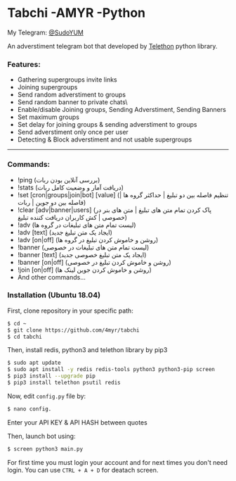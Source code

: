 # Tabchi -AMYR -Python
My Telegram: [@SudoYUM](https://t.me/SudoYUM)

An adverstiment telegram bot that developed by [Telethon](https://github.com/LonamiWebs/Telethon) python library.
### Features:
  - Gathering supergroups invite links
  - Joining supergroups
  - Send random adverstiment to groups
  - Send random banner to private chats\
  - Enable/disable Joining groups, Sending Adverstiment, Sending Banners
  - Set maximum groups
  - Set delay for joining groups & sending adverstiment to groups
  - Send adverstiment only once per user
  - Detecting & Block adverstiment and not usable supergroups
  
---
### Commands:
  - !ping (بررسی آنلاین بودن ربات)
  - !stats (دریافت آمار و وضعیت کامل ربات)
  - !set [cron|groups|join|bot] [value] (تنظیم فاصله بین دو تبلیغ | حداکثر گروه ها | فاصله بین دو جوین | ربات)
  - !clear [adv|banner|users] (پاک کردن تمام متن های تبلیغ | متن های بنر در خصوصی | کش کاربران دریافت کننده تبلیغ)
  - !adv (لیست تمام متن های تبلیغات در گروه ها)
  - !adv [text] (ایجاد یک متن تبلیغ جدید)
  -	!adv [on|off] (روشن و خاموش کردن تبلیغ در گروه ها)
  - !banner (لیست تمام متن های تبلیغات در خصوصی)
  - !banner [text] (ایجاد یک متن تبلیغ خصوصی جدید)
  -	!banner [on|off] (روشن و خاموش کردن تبلیغ در خصوصی)
  - !join [on|off] (روشن و خاموش کردن جوین لینک ها)
  - And other commands...

### Installation (Ubuntu 18.04)

First, clone repository in your specific path:
```sh
$ cd ~
$ git clone https://github.com/4myr/tabchi
$ cd tabchi
```

Then, install redis, python3 and telethon library by pip3
```sh
$ sudo apt update
$ sudo apt install -y redis redis-tools python3 python3-pip screen
$ pip3 install --upgrade pip
$ pip3 install telethon psutil redis
```

Now, edit `config.py` file by:
```sh
$ nano config.
``` 
Enter your API KEY & API HASH between quotes

Then, launch bot using:
```sh
$ screen python3 main.py
```

For first time you must login your account and for next times you don't need login.
You can use `CTRL + A + D` for deatach screen.
